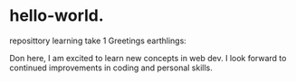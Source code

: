 # hello-world.
reposittory learning take 1
Greetings earthlings:

Don here, I am excited to learn new concepts in web dev.
I look forward to continued improvements in coding and personal skills. 
